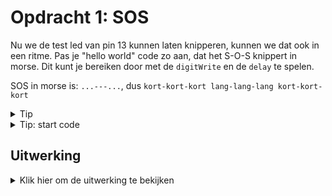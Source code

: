 # Opdracht 1: SOS

Nu we de test led van pin 13 kunnen laten knipperen, kunnen we dat ook in een ritme. Pas je "hello world" code zo aan, dat het S-O-S knippert in morse. Dit kunt je bereiken door met de `digitWrite` en de `delay` te spelen.

SOS in morse is: `...---...`, dus `kort-kort-kort lang-lang-lang kort-kort-kort`

<details>
<summary>Tip</summary>
Maak een "dot" methode en een "dash" methode en definieer constanten voor de tijden. Hoelang de LED aan moet zijn of uit moet zijn en ook hoelang de LED moet wachten tussen signalen, tussen letters of tussen loop iteraties.
</details>

<details>
<summary>Tip: start code</summary>

```
// Definieer constanten om te bepalen hoe lang alles duurt
const int dotDuration = ...     // Duur van een punt in milliseconden
const int dashDuration = ...    // Duur van een streepje (3x een punt)
const int shortGap = ...        // Korte pauze tussen signalen (duur van een punt)
const int mediumGap = ...       // Middellange pauze tussen letters (duur van drie punten)
const int longGap = ...         // Lange pauze tussen woorden (duur van zeven punten)

void setup(){
// Zet de pin modus op OUTPUT
}

void loop(){
// code om S, O en nog eens S te knipperen met de LED (en dan een korte pauze voor je de volgende loop start)
}

void blinkDot() {
  digitalWrite(TEST, HIGH); // Zet LED aan
  delay(dotDuration);         // Wacht de duur van een punt
  digitalWrite(TEST, LOW);  // Zet LED uit
  delay(shortGap);            // Korte pauze tussen signalen
}

void blinkDash() {
  digitalWrite(TEST, HIGH); // Zet LED aan
  delay(dashDuration);        // Wacht de duur van een streepje
  digitalWrite(TEST, LOW);  // Zet LED uit
  delay(shortGap);            // Korte pauze tussen signalen
}

```
</details>


## Uitwerking

<details>
<summary>Klik hier om de uitwerking te bekijken</summary>

```
const int ledPin = 13; // Pin waar de LED op is aangesloten

// Tijdinstellingen
const int dotDuration = 250; // Duur van een punt in milliseconden
const int dashDuration = dotDuration * 3; // Duur van een streepje (3x een punt)
const int shortGap = dotDuration; // Korte pauze tussen signalen (duur van een punt)
const int mediumGap = dotDuration * 3; // Middellange pauze tussen letters (duur van drie punten)
const int longGap = dotDuration * 7; // Lange pauze tussen woorden (duur van zeven punten)

void setup() {
  pinMode(ledPin, OUTPUT); // Stel de LED-pin in als output
}

void loop() {
  // Code voor 'S' (3 x een punt)
  blinkDot();
  blinkDot();
  blinkDot();
  
  // Korte pauze tussen letters
  delay(mediumGap);

  // Code voor 'O' (3 x een streepje)
  blinkDash();
  blinkDash();
  blinkDash();
  
  delay(mediumGap);

  // Code voor 'S' (3 x een punt)
  blinkDot();
  blinkDot();
  blinkDot();
  
  // Lange pauze voor dat de loop zich herhaalt en opnieuw SOS gaat zenden
  delay(longGap);
}

void blinkDot() {
  digitalWrite(ledPin, HIGH); // Zet LED aan
  delay(dotDuration);         // Wacht de duur van een punt
  digitalWrite(ledPin, LOW);  // Zet LED uit
  delay(shortGap);            // Korte pauze tussen signalen
}

void blinkDash() {
  digitalWrite(ledPin, HIGH); // LED aan
  delay(dashDuration);        // Wacht de duur van een streepje
  digitalWrite(ledPin, LOW);  // LED uit
  delay(shortGap);            // Korte pauze tussen signalen
}


```

</details>